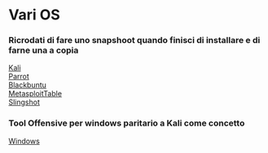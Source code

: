 # Vari OS 

### Ricrodati di fare uno snapshoot quando finisci di installare e di farne una a copia 
[Kali](https://www.kali.org/get-kali/#kali-platforms)<br>
[Parrot](https://www.parrotsec.org/download/)<br>
[Blackbuntu](https://blackbuntu.org/download/)<br>
[MetasploitTable](https://sourceforge.net/projects/metasploitable/)<br>
[Slingshot](https://www.sans.org/tools/slingshot/) <br>


### Tool Offensive per windows paritario a Kali come concetto 
[Windows](https://github.com/mandiant/commando-vm) <br>
